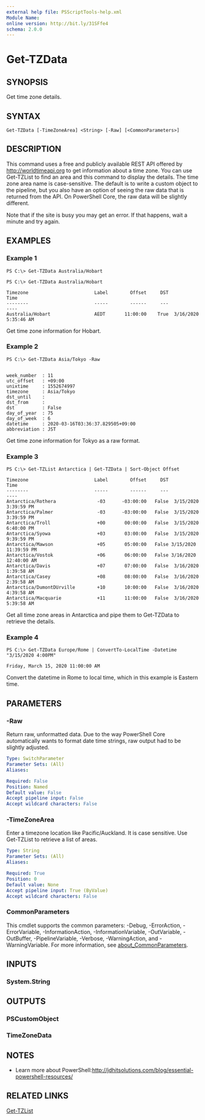 ```yaml
---
external help file: PSScriptTools-help.xml
Module Name:
online version: http://bit.ly/31SFfe4
schema: 2.0.0
---
```


# Get-TZData

## SYNOPSIS
Get time zone details.

## SYNTAX

```
Get-TZData [-TimeZoneArea] <String> [-Raw] [<CommonParameters>]
```

## DESCRIPTION
This command uses a free and publicly available REST API offered by http://worldtimeapi.org to get information about a time zone.
You can use Get-TZList to find an area and this command to display the details.
The time zone area name is case-sensitive.
The default is to write a custom object to the pipeline, but you also have an option of seeing the raw data that is returned from the API.
On PowerShell Core, the raw data will be slightly different.

Note that if the site is busy you may get an error.
If that happens, wait a minute and try again.

## EXAMPLES

### Example 1
```
PS C:\> Get-TZData Australia/Hobart

PS C:\> Get-TZData Australia/Hobart

Timezone                        Label        Offset     DST                  Time
--------                        -----        ------     ---                  ----
Australia/Hobart                AEDT       11:00:00    True  3/16/2020 5:35:46 AM
```

Get time zone information for Hobart.

### Example 2
```
PS C:\> Get-TZData Asia/Tokyo -Raw


week_number  : 11
utc_offset   : +09:00
unixtime     : 1552674997
timezone     : Asia/Tokyo
dst_until    :
dst_from     :
dst          : False
day_of_year  : 75
day_of_week  : 6
datetime     : 2020-03-16T03:36:37.829505+09:00
abbreviation : JST
```

Get time zone information for Tokyo as a raw format.

### Example 3
```
PS C:\> Get-TZList Antarctica | Get-TZData | Sort-Object Offset

Timezone                        Label        Offset     DST                  Time
--------                        -----        ------     ---                  ----
Antarctica/Rothera               -03      -03:00:00   False  3/15/2020 3:39:59 PM
Antarctica/Palmer                -03      -03:00:00   False  3/15/2020 3:39:59 PM
Antarctica/Troll                 +00       00:00:00   False  3/15/2020 6:40:00 PM
Antarctica/Syowa                 +03       03:00:00   False  3/15/2020 9:39:59 PM
Antarctica/Mawson                +05       05:00:00   False 3/15/2020 11:39:59 PM
Antarctica/Vostok                +06       06:00:00   False 3/16/2020 12:40:00 AM
Antarctica/Davis                 +07       07:00:00   False  3/16/2020 1:39:58 AM
Antarctica/Casey                 +08       08:00:00   False  3/16/2020 2:39:58 AM
Antarctica/DumontDUrville        +10       10:00:00   False  3/16/2020 4:39:58 AM
Antarctica/Macquarie             +11       11:00:00   False  3/16/2020 5:39:58 AM
```

Get all time zone areas in Antarctica and pipe them to Get-TZData to retrieve the details.

### Example 4
```
PS C:\> Get-TZData Europe/Rome | ConvertTo-LocalTime -Datetime "3/15/2020 4:00PM"

Friday, March 15, 2020 11:00:00 AM
```

Convert the datetime in Rome to local time, which in this example is Eastern time.

## PARAMETERS

### -Raw
Return raw, unformatted data.
Due to the way PowerShell Core automatically wants to format date time strings, raw output had to be slightly adjusted.

```yaml
Type: SwitchParameter
Parameter Sets: (All)
Aliases:

Required: False
Position: Named
Default value: False
Accept pipeline input: False
Accept wildcard characters: False
```

### -TimeZoneArea
Enter a timezone location like Pacific/Auckland.
It is case sensitive.
Use Get-TZList to retrieve a list of areas.

```yaml
Type: String
Parameter Sets: (All)
Aliases:

Required: True
Position: 0
Default value: None
Accept pipeline input: True (ByValue)
Accept wildcard characters: False
```

### CommonParameters
This cmdlet supports the common parameters: -Debug, -ErrorAction, -ErrorVariable, -InformationAction, -InformationVariable, -OutVariable, -OutBuffer, -PipelineVariable, -Verbose, -WarningAction, and -WarningVariable. For more information, see [about_CommonParameters](http://go.microsoft.com/fwlink/?LinkID=113216).

## INPUTS

### System.String
## OUTPUTS

### PSCustomObject
### TimeZoneData
## NOTES
* Learn more about PowerShell:http://jdhitsolutions.com/blog/essential-powershell-resources/

## RELATED LINKS

[Get-TZList]()

